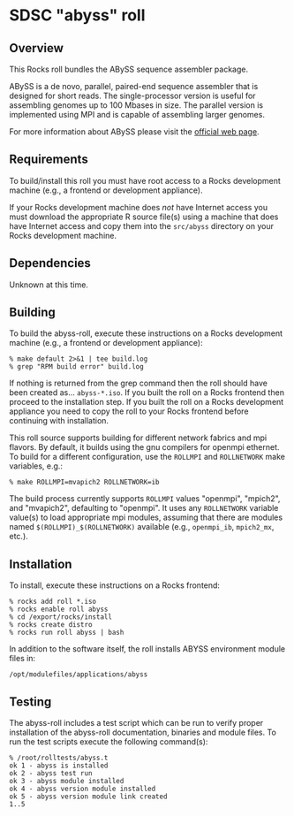 # SDSC "abyss" roll

## Overview

This Rocks roll bundles the ABySS sequence assembler package.

ABySS is a de novo, parallel, paired-end sequence assembler that is designed for short reads. The single-processor version is useful for assembling genomes up to 100 Mbases in size. The parallel version is implemented using MPI and is capable of assembling larger genomes.

For more information about ABySS please visit the <a href="http://www.bcgsc.ca/platform/bioinfo/software/abyss" target="_blank">official web page</a>.

## Requirements

To build/install this roll you must have root access to a Rocks development machine (e.g., a frontend or development appliance).

If your Rocks development machine does *not* have Internet access you must download the appropriate R source file(s) using a machine that does have Internet access and copy them into the `src/abyss` directory on your Rocks development machine.


## Dependencies

Unknown at this time.


## Building

To build the abyss-roll, execute these instructions on a Rocks development machine (e.g., a frontend or development appliance):

```shell
% make default 2>&1 | tee build.log
% grep "RPM build error" build.log
```

If nothing is returned from the grep command then the roll should have been created as... `abyss-*.iso`. If you built the roll on a Rocks frontend then proceed to the installation step. If you built the roll on a Rocks development appliance you need to copy the roll to your Rocks frontend before continuing with installation.

This roll source supports building for different network fabrics and mpi
flavors.  By default, it builds using the gnu compilers for openmpi ethernet.
To build for a different configuration, use the `ROLLMPI` and `ROLLNETWORK` make
variables, e.g.:

```shell
% make ROLLMPI=mvapich2 ROLLNETWORK=ib 
```

The build process currently supports `ROLLMPI` values "openmpi", "mpich2", and
"mvapich2", defaulting to "openmpi".  It uses any `ROLLNETWORK` variable value(s) to load appropriate mpi modules, assuming that there are modules named
`$(ROLLMPI)_$(ROLLNETWORK)` available (e.g., `openmpi_ib`, `mpich2_mx`, etc.).


## Installation

To install, execute these instructions on a Rocks frontend:

```shell
% rocks add roll *.iso
% rocks enable roll abyss
% cd /export/rocks/install
% rocks create distro
% rocks run roll abyss | bash
```

In addition to the software itself, the roll installs ABYSS environment module
files in:

```
/opt/modulefiles/applications/abyss
```


## Testing

The abyss-roll includes a test script which can be run to verify proper installation of the abyss-roll documentation, binaries and module files. To run the test scripts execute the following command(s):

```shell
% /root/rolltests/abyss.t 
ok 1 - abyss is installed
ok 2 - abyss test run
ok 3 - abyss module installed
ok 4 - abyss version module installed
ok 5 - abyss version module link created
1..5
```

